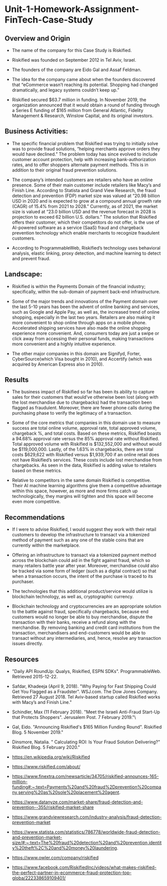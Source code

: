 # Unit-1-Homework-Assignment-FinTech-Case-Study


## Overview and Origin

* The name of the company for this Case Study is Riskified.

* Riskified was founded on September 2012 in Tel Aviv, Israel. 

* The founders of the company are Eido Gal and Assaf Feldman.

* The idea for the company came about when the founders discovered that “eCommerce wasn’t reaching its potential. Shopping had changed dramatically, and legacy systems couldn’t keep up.”

* Riskified secured $63.7 million in funding. In November 2019, the organization announced that it would obtain a round of funding through a Series E funding of $165 million from General Atlantic, Fidelity Management & Research, Winslow Capital, and its original investors.


## Business Activities:

* The specific financial problem that Riskified was trying to initially solve was to provide fraud solutions, “helping merchants approve orders they would have declined.” The problem today has since evolved to include customer account protection, help with increasing bank-authorization rates, and to offer shoppers alternate payment methods. This is in addition to their original fraud prevention solutions.

* The company’s intended customers are retailers who have an online presence. Some of their main customer include retailers like Macy’s and Finish Line. According to Statista and Grand View Research, the fraud detection and prevention (FDP) market size was valued at “20.98 billion USD in 2020 and is expected to grow at a compound annual growth rate (CAGR) of 15.4% from 2021 to 2028.” Currently, as of 2021, the market size is valued at “23.0 billion USD and the revenue forecast in 2028 is projection to exceed 62 billion U.S. dollars.” The solution that Riskified offers their customer, which their competitors do not offer, is the use of AI-powered software as a service (SaaS) fraud and chargeback prevention technology which enable merchants to recognize fraudulent customers.

* According to ProgrammableWeb, Riskified’s technology uses behavioral analysis, elastic linking, proxy detection, and machine learning to detect and prevent fraud.


## Landscape:

* Riskified is within the Payments Domain of the financial industry; specifically, within the sub-domain of payment back-end infrastructure.

* Some of the major trends and innovations of the Payment domain over the last 5-10 years has been the advent of online banking and services, such as Google and Apple Pay, as well as, the increased trend of online shopping, especially in the last two years. Retailers are also making it more convenient to shop online through apps on a mobile phone. Accelerated shipping services have also made the online shopping experience more convenient. And, consumers today are just a swipe or click away from accessing their personal funds, making transactions more convenient and a highly intuitive experience.

* The other major companies in this domain are Signifyd, Forter, CyberSource(which Visa bought in 2010), and Accertify (which was acquired by American Express also in 2010).


## Results

* The business impact of Riskified so far has been its ability to capture sales for their customers that would’ve otherwise been lost (along with the lost merchandise due to chargebacks) had the transaction been flagged as fraudulent. Moreover, there are fewer phone calls during the purchasing phase to verify the legitimacy of a transaction.

* Some of the core metrics that companies in this domain use to measure success are total online volume, approval rate, total approved volume, chargeback %, and total costs. Based on these metrics, Riskified boasts a 94.68% approval rate versus the 85% approval rate without Riskified. Total approved volume with Riskified is $132,552,000 and without would be $119,000,000. Lastly, of the 1.63% in chargebacks, there are total costs $629,622 with Riskified versus $1,939,700 if an online retail does not have Riskified’s services. These costs include lost merchandise from chargebacks. As seen in the data, Riskified is adding value to retailers based on these metrics.

* Relative to competitors in the same domain Riskified is competitive. Their AI machine learning algorithms give them a competitive advantage within this space, however, as more and more firms catch up technologically, they margins will tighten and this space will become even more competitive.


## Recommendations

* If I were to advise Riskified, I would suggest they work with their retail customers to develop the infrastructure to transact via a tokenized method of payment such as any one of the stable coins that are currently within the marketplace. 
 
* Offering an infrastructure to transact via a tokenized payment method across the blockchain could aid in the fight against fraud, which so many retailers battle year after year. Moreover, merchandise could also be tracked via some form of ledger (such as a digital contract) so that when a transaction occurs, the intent of the purchase is traced to its purchaser. 

* The technologies that this additional product/service would utilize is blockchain technology, as well as, cryptographic currency.

* Blockchain technology and cryptocurrencies are an appropriate solution to the battle against fraud, specifically chargebacks, because end customers would no longer be able to buy merchandise, dispute the transaction with their banks, receive a refund along with the merchandise. By removing banking and credit card institutions from the transaction, merchandisers and end-customers would be able to transact without any intermediaries, and, hence, resolve any transaction issues directly.

## Resources

* "Daily API RoundUp: Qualys, Riskified, ESPN SDKs". ProgrammableWeb. Retrieved 2015-12-22.

* Safdar, Khadeeja (April 9, 2018). "Why Paying for Fast Shipping Could Get You Flagged as a Fraudster". WSJ.com. The Dow Jones Company. Retrieved 27 August 2018. Tel Aviv-based startup called Riskified works with Macy’s and Finish Line."

* Schindler, Max (11 February 2018). "Meet the Israeli Anti-Fraud Start-Up that Protects Shoppers". Jerusalem Post. 7 February 2019."\

* Gal, Eido. "Announcing Riskified's $165 Million Funding Round". Riskified Blog. 5 November 2019."

* Dinsmore, Natalia. " Calculating ROI: Is Your Fraud Solution Delivering?" Riskified Blog. 5 February 2020."

* https://en.wikipedia.org/wiki/Riskified

* https://www.riskified.com/about/

* https://www.finextra.com/newsarticle/34705/riskified-announces-165-million-funding#:~:text=Payments%20and%20fraud%2Dprevention%20company,serving%20as%20sole%20placement%20agent.

* https://www.datanyze.com/market-share/fraud-detection-and-prevention--355/riskified-market-share

* https://www.grandviewresearch.com/industry-analysis/fraud-detection-prevention-market

* https://www.statista.com/statistics/786778/worldwide-fraud-detection-and-prevention-market-size/#:~:text=The%20fraud%20detection%20and%20prevention,identity%20theft%2C%20and%20money%20laundering.

* https://www.owler.com/company/riskified

* https://www.facebook.com/RiskifiedInc/videos/what-makes-riskified-the-perfect-partner-in-ecommerce-fraud-protection-top-globa/222338659109401/
